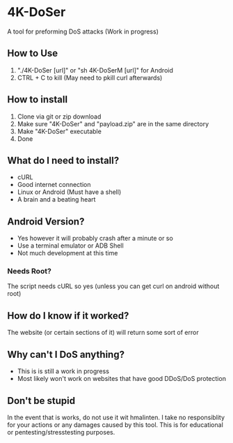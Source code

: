 # 4K-DoSer
A tool for preforming DoS attacks (Work in progress)

## How to Use
1) "./4K-DoSer [url]" or "sh 4K-DoSerM [url]" for Android
2) CTRL + C to kill (May need to pkill curl afterwards)

## How to install
1) Clone via git or zip download
2) Make sure "4K-DoSer" and "payload.zip" are in the same directory
3) Make "4K-DoSer" executable
4) Done

## What do I need to install?
+ cURL
+ Good internet connection
+ Linux or Android (Must have a shell)
+ A brain and a beating heart

## Android Version?
+ Yes however it will probably crash after a minute or so
+ Use a terminal emulator or ADB Shell
+ Not much development at this time
### Needs Root?
The script needs cURL so yes (unless you can get curl on android without root)

## How do I know if it worked?
The website (or certain sections of it) will return some sort of error

## Why can't I DoS anything?
+ This is is still a work in progress
+ Most likely won't work on websites that have good DDoS/DoS protection

## Don't be stupid
In the event that is works, do not use it wit hmalinten. I take no responsiblity for your actions or any damages caused by this tool. This is for educational or pentesting/stresstesting purposes. 

